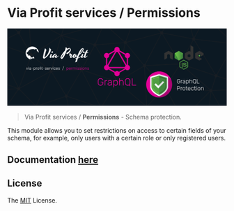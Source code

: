 # Via Profit services / Permissions

![via-profit-services-cover](./assets/via-profit-services-cover.png)

> Via Profit services / **Permissions** - Schema protection.


This module allows you to set restrictions on access to certain fields of your schema, for example, only users with a certain role or only registered users.

## Documentation [here](https://node.e1g.ru/docs/permissions)


## License
The  [MIT](./LICENSE) License.